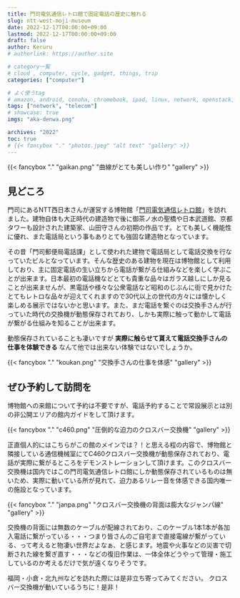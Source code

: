 ```yaml
---
title: 門司電気通信レトロ館で固定電話の歴史に触れる
slug: ntt-west-moji-museum
date: 2022-12-17T00:00:00+09:00
lastmod: 2022-12-17T00:00:00+09:00
draft: false
author: Keruru
# authorlink: https://author.site

# category一覧
# cloud , computer, cycle, gadget, things, trip
categories: ["computer"]

# よく使うtag
# amazon, android, conoha, chromebook, ipad, linux, network, openstack, 
tags: ["network", "telecom"]
# showcase: true
imgs: "aka-denwa.png"

archives: "2022"
toc: true
# {{< fancybox "." "photos.jpeg" "alt text" "gallery" >}}
---
```


{{< fancybox "." "gaikan.png" "曲線がとても美しい作り" "gallery" >}}

## 見どころ
門司にあるNTT西日本さんが運営する博物館「[門司電気通信レトロ館](https://www.ntt-west.co.jp/kyushu/moji/)」を訪れました。建物自体も大正時代の建造物で後に御茶ノ水の聖橋や日本武道館、京都タワーも設計された建築家、山田守さんの初期の作品です。とても美しく機能性に優れ、また電話局という事もありとても強固な建造物となっています。

その昔「門司郵便局電話課」として使われた建物で電話局として電話交換を行なっていたビルとなっています。そんな歴史のある建物を現在は博物館として利用しており、主に固定電話の生い立ちから電話が繋がる仕組みなどを楽しく学ぶことが出来ます。日本最初の電話機などとても貴重な品々はガラス越しにしか見ることが出来ませんが、黒電話や様々な公衆電話など昭和のじぶんに街で見かけたとてもレトロな品々が迎えてくれますので30代以上の世代の方々には懐かしく楽しめる展示ではないかと思います。また、まだ電話を繋ぐのは交換手さんが行っていた時代の交換機が動態保存されており、しかも実際に触って動かして電話が繋がる仕組みを知ることが出来ます。

動態保存されていることも凄いですが **実際に触らせて貰えて電話交換手さんの仕事を体験できる** なんて他では出来ない体験ではないでしょうか。

{{< fancybox "." "koukan.png" "交換手さんの仕事を体感" "gallery" >}}

## ぜひ予約して訪問を
博物館への来館について予約は不要ですが、電話予約することで常設展示とは別の非公開エリアの館内ガイドをして頂けます。

{{< fancybox "." "c460.png" "圧倒的な迫力のクロスバー交換機" "gallery" >}}

正直個人的にはこちらがこの館のメインでは？！と思える程の内容で、博物館と隣接している通信機械室にてC460クロスバー交換機が動態保存されており、電話が実際に繋がるところをデモンストレーションして頂けます。このクロスバー交換機は国内ではこの門司電気通信レトロ館にしか動態保存されているものは無いため、実際に動いている所が見れて、迫力あるリレー音を体感できる国内唯一の施設となっています。

{{< fancybox "." "janpa.png" "クロスバー交換機の背面は膨大なジャンパ線" "gallery" >}}

交換機の背面には無数のケーブルが配線されており、このケーブル1本1本が各加入電話に繋がっている・・・つまり皆さんのご自宅まで直接電線が繋がっている、って考えると物凄い世界だよなぁ、と感じます。地震や火事などの災害で切断された線を繋ぎ直す・・・などの復旧作業は、一体全体どうやって管理・施工しているのか考えるだけで気が遠くなりそうです。

福岡・小倉・北九州などを訪れた際には是非立ち寄ってみてください。
クロスバー交換機が動いているうちに！是非！
